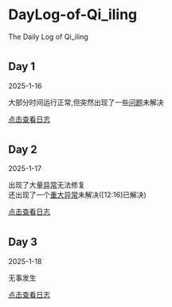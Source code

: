 <!DOCTYPE html>
<html lang="zh-CN">
<head>
    <meta charset="UTF-8">
    <meta name="viewport" content="width=device-width, initial-scale=1.0">
   
  </head> 
  <body>
  <link rel="stylesheet" type="text/css" href="css/style.css">
    <div>
      <h1>DayLog-of-Qi_iling</h1>
      <p class="bold italic">The Daily Log of Qi_iling</p>
      <h1></h1>
    </div>
    <div>
      <div class="newDay">
        <h2>Day 1</h2>
        <p class="italic">2025-1-16</p>
        <p>大部分时间运行正常,但突然出现了一些<a class="error" href="https://github.com/QiLingR/DayLog-of-Qi_iling/issues/2#issue-2792511872">问题</a>未解决</br></p>
        <a class="OpenLog" href="https://github.com/QiLingR/DayLog-of-Qi_iling/blob/main/Log/2025-1-16-log.txt">点击查看日志</a>
      </div>
      <h1></h1>
      <div class="newDay">
        <h2>Day 2</h2>
        <p class="italic">2025-1-17</p>
        <p>出现了大量<a class="error" href="https://github.com/QiLingR/DayLog-of-Qi_iling/issues/3">异常</a>无法修复</br>
        还出现了一个<a class="BigError" href="https://github.com/QiLingR/DayLog-of-Qi_iling/issues/4">重大异常</a>未解决([12:16]已解决)</br></p>
        <a class="OpenLog" href="https://github.com/QiLingR/DayLog-of-Qi_iling/blob/main/Log/2025-1-17-log.txt">点击查看日志</a>
      </div>
      <h1></h1>
      <div class="newDay">
        <h2>Day 3</h2>
        <p class="italic">2025-1-18</p>
        <p>无事发生</p>
        <a class="OpenLog" href="https://github.com/QiLingR/DayLog-of-Qi_iling/blob/main/Log/2025-1-18-log.txt">点击查看日志</a>
      </div>
    </div>
  </body>
</html>
